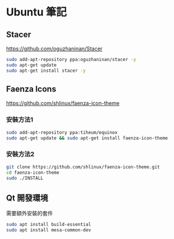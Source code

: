 # Ubuntu 筆記

## Stacer
https://github.com/oguzhaninan/Stacer

```bash
sudo add-apt-repository ppa:oguzhaninan/stacer -y
sudo apt-get update
sudo apt-get install stacer -y
```

## Faenza Icons
https://github.com/shlinux/faenza-icon-theme

### 安裝方法1
```bash
sudo add-apt-repository ppa:tiheum/equinox
sudo apt-get update && sudo apt-get install faenza-icon-theme
```

### 安裝方法2
```bash
git clone https://github.com/shlinux/faenza-icon-theme.git
cd faenza-icon-theme
sudo ./INSTALL
```


## Qt 開發環境

需要額外安裝的套件
```bash
sudo apt install build-essential
sudo apt install mesa-common-dev
```